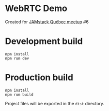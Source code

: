 # WebRTC Demo
Created for [JAMstack Québec meetup](https://www.meetup.com/en-AU/JAMstack-Quebec/) #6

# Development build
```
npm install
npm run dev
```

# Production build
```
npm install
npm run build
```

Project files will be exported in the `dist` directory.